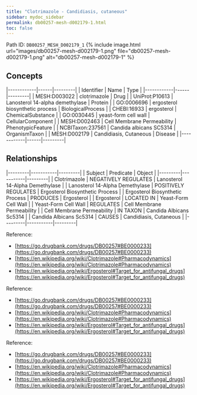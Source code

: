 ```yaml
---
title: "Clotrimazole - Candidiasis, cutaneous"
sidebar: mydoc_sidebar
permalink: db00257-mesh-d002179-1.html
toc: false 
---
```



Path ID: `DB00257_MESH_D002179_1`
{% include image.html url="images/db00257-mesh-d002179-1.png" file="db00257-mesh-d002179-1.png" alt="db00257-mesh-d002179-1" %}

## Concepts

|------------|------|---------|
| Identifier | Name | Type    |
|------------|------|---------|
| MESH:D003022 | clotrimazole | Drug |
| UniProt:P10613 | Lanosterol 14-alpha demethylase | Protein |
| GO:0006696 | ergosterol biosynthetic process | BiologicalProcess |
| CHEBI:16933 | ergosterol | ChemicalSubstance |
| GO:0030445 | yeast-form cell wall | CellularComponent |
| MESH:D002463 | Cell Membrane Permeability | PhenotypicFeature |
| NCBITaxon:237561 | Candida albicans SC5314 | OrganismTaxon |
| MESH:D002179 | Candidiasis, Cutaneous | Disease |
|------------|------|---------|

## Relationships

|---------|-----------|---------|
| Subject | Predicate | Object  |
|---------|-----------|---------|
| Clotrimazole | NEGATIVELY REGULATES | Lanosterol 14-Alpha Demethylase |
| Lanosterol 14-Alpha Demethylase | POSITIVELY REGULATES | Ergosterol Biosynthetic Process |
| Ergosterol Biosynthetic Process | PRODUCES | Ergosterol |
| Ergosterol | LOCATED IN | Yeast-Form Cell Wall |
| Yeast-Form Cell Wall | REGULATES | Cell Membrane Permeability |
| Cell Membrane Permeability | IN TAXON | Candida Albicans Sc5314 |
| Candida Albicans Sc5314 | CAUSES | Candidiasis, Cutaneous |
|---------|-----------|---------|

Reference: 
  - [https://go.drugbank.com/drugs/DB00257#BE0000233](https://go.drugbank.com/drugs/DB00257#BE0000233)
  - [https://en.wikipedia.org/wiki/Clotrimazole#Pharmacodynamics](https://en.wikipedia.org/wiki/Clotrimazole#Pharmacodynamics)
  - [https://en.wikipedia.org/wiki/Ergosterol#Target_for_antifungal_drugs](https://en.wikipedia.org/wiki/Ergosterol#Target_for_antifungal_drugs)

Reference: 
  - [https://go.drugbank.com/drugs/DB00257#BE0000233](https://go.drugbank.com/drugs/DB00257#BE0000233)
  - [https://en.wikipedia.org/wiki/Clotrimazole#Pharmacodynamics](https://en.wikipedia.org/wiki/Clotrimazole#Pharmacodynamics)
  - [https://en.wikipedia.org/wiki/Ergosterol#Target_for_antifungal_drugs](https://en.wikipedia.org/wiki/Ergosterol#Target_for_antifungal_drugs)

Reference: 
  - [https://go.drugbank.com/drugs/DB00257#BE0000233](https://go.drugbank.com/drugs/DB00257#BE0000233)
  - [https://en.wikipedia.org/wiki/Clotrimazole#Pharmacodynamics](https://en.wikipedia.org/wiki/Clotrimazole#Pharmacodynamics)
  - [https://en.wikipedia.org/wiki/Ergosterol#Target_for_antifungal_drugs](https://en.wikipedia.org/wiki/Ergosterol#Target_for_antifungal_drugs)
